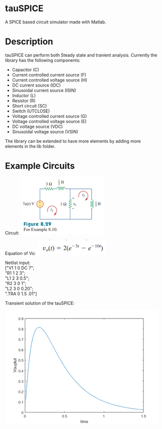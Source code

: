 # tauSPICE
A SPICE based circuit simulator made with Matlab.

# Description
tauSPICE can perform both Steady state and tranient analysis. Currently the library has the following components:
* Capacitor (C)
* Current controlled current source (F)
* Current controlled voltage source (H)
* DC current source (IDC)
* Sinusoidal current source (ISIN)
* Inductor (L)
* Resistor (R)
* Short circuit (SC)
* Switch (UTCLOSE)
* Voltage controlled current source (G)
* Voltage controlled voltage source (E)
* DC voltage source (VDC)
* Sinusoidal voltage source (VSIN)

The library can be extended to have more elements by adding more elements in the lib folder.

# Example Circuits
Circuit:
<img src="/img/8.10/sadiku 4th ed example 8.10 page 341.png"/>

Equation of Vo: <img src="img/8.10/txtbook solution 8.10.png"/> 

Netlist input:   
   ["V1 1 0 DC 7";  
    "R1 1 2 3";  
    "L1 2 3 0.5";  
    "R2 3 0 1";  
    "L2 3 0 0.20";  
    ".TRA 0 1.5 .01"]

Transient solution of the tauSPICE:

<img src="img/8.10/solution 8.10.png"/>

